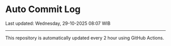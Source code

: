 # Auto Commit Log

Last updated: Wednesday, 29-10-2025 08:07 WIB

---

This repository is automatically updated every 2 hour using GitHub Actions.

